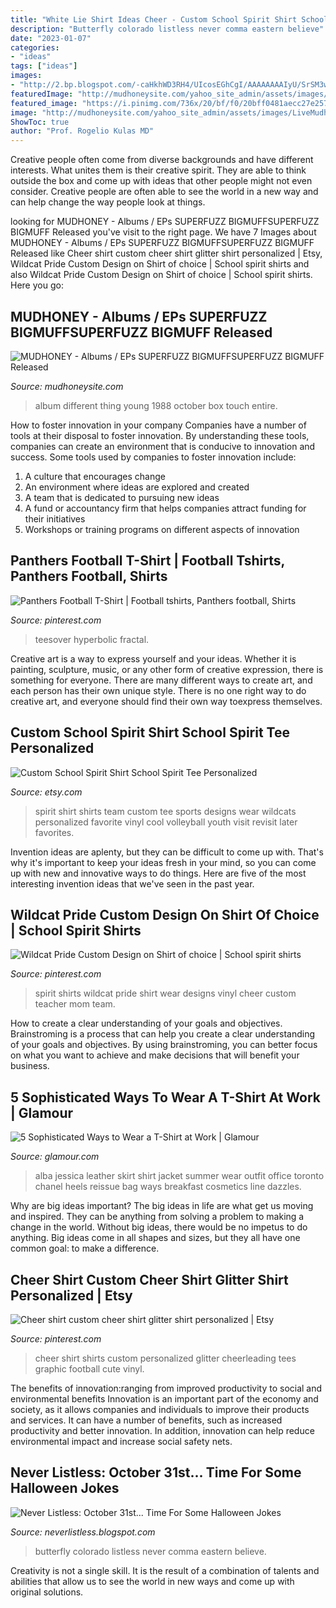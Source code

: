 ```yaml
---
title: "White Lie Shirt Ideas Cheer - Custom School Spirit Shirt School Spirit Tee Personalized"
description: "Butterfly colorado listless never comma eastern believe"
date: "2023-01-07"
categories:
- "ideas"
tags: ["ideas"]
images:
- "http://2.bp.blogspot.com/-caHkhWD3RH4/UIcosEGhCgI/AAAAAAAAIyU/SrSM3wIgivQ/s1600/Butterfly-OrangeWithBlackSpots-Img4311-800x600-pe.Jpg"
featuredImage: "http://mudhoneysite.com/yahoo_site_admin/assets/images/LiveMudhorz.10984037_std.jpg"
featured_image: "https://i.pinimg.com/736x/20/bf/f0/20bff0481aecc27e257517f6c9ac7352.jpg"
image: "http://mudhoneysite.com/yahoo_site_admin/assets/images/LiveMudhorz.10984037_std.jpg"
ShowToc: true
author: "Prof. Rogelio Kulas MD"
---
```



Creative people often come from diverse backgrounds and have different interests. What unites them is their creative spirit. They are able to think outside the box and come up with ideas that other people might not even consider. Creative people are often able to see the world in a new way and can help change the way people look at things.

	

		
looking for MUDHONEY - Albums / EPs SUPERFUZZ BIGMUFFSUPERFUZZ BIGMUFF Released you've visit to the right page. We have 7 Images about MUDHONEY - Albums / EPs SUPERFUZZ BIGMUFFSUPERFUZZ BIGMUFF Released like Cheer shirt custom cheer shirt glitter shirt personalized | Etsy, Wildcat Pride Custom Design on Shirt of choice | School spirit shirts and also Wildcat Pride Custom Design on Shirt of choice | School spirit shirts. Here you go:
		
    
## MUDHONEY - Albums / EPs SUPERFUZZ BIGMUFFSUPERFUZZ BIGMUFF Released

<img loading=lazy src="http://mudhoneysite.com/yahoo_site_admin/assets/images/LiveMudhorz.10984037_std.jpg" onerror="this.onerror=null;this.src='https://tse4.mm.bing.net/th?id=OIP.5U4W_M6nKYoKXGW_XyO6AgHaCr&amp;pid=15.1';" alt="MUDHONEY - Albums / EPs SUPERFUZZ BIGMUFFSUPERFUZZ BIGMUFF Released">

_Source: mudhoneysite.com_

>album different thing young 1988 october box touch entire. 

	

How to foster innovation in your company
Companies have a number of tools at their disposal to foster innovation. By understanding these tools, companies can create an environment that is conducive to innovation and success. 
Some tools used by companies to foster innovation include: 

1. A culture that encourages change 
2. An environment where ideas are explored and created 
3. A team that is dedicated to pursuing new ideas 
4. A fund or accountancy firm that helps companies attract funding for their initiatives 
5. Workshops or training programs on different aspects of innovation 

    
## Panthers Football T-Shirt | Football Tshirts, Panthers Football, Shirts

<img loading=lazy src="https://i.pinimg.com/originals/bc/09/a1/bc09a1e6c34327b922761824d4e6eb74.jpg" onerror="this.onerror=null;this.src='https://tse4.mm.bing.net/th?id=OIP.bsE8DKMi07pMEzTi_zh-cwHaIP&amp;pid=15.1';" alt="Panthers Football T-Shirt | Football tshirts, Panthers football, Shirts">

_Source: pinterest.com_

>teesover hyperbolic fractal. 

	

Creative art is a way to express yourself and your ideas. Whether it is painting, sculpture, music, or any other form of creative expression, there is something for everyone. There are many different ways to create art, and each person has their own unique style. There is no one right way to do creative art, and everyone should find their own way toexpress themselves.

    
## Custom School Spirit Shirt School Spirit Tee Personalized

<img loading=lazy src="https://img.etsystatic.com/il/f0b3e4/1268305952/il_570xN.1268305952_43do.jpg" onerror="this.onerror=null;this.src='https://tse2.mm.bing.net/th?id=OIP.grxvOFaIsqyY9_bFyKRSpgHaIq&amp;pid=15.1';" alt="Custom School Spirit Shirt School Spirit Tee Personalized">

_Source: etsy.com_

>spirit shirt shirts team custom tee sports designs wear wildcats personalized favorite vinyl cool volleyball youth visit revisit later favorites. 

	

Invention ideas are aplenty, but they can be difficult to come up with. That's why it's important to keep your ideas fresh in your mind, so you can come up with new and innovative ways to do things. Here are five of the most interesting invention ideas that we've seen in the past year.

    
## Wildcat Pride Custom Design On Shirt Of Choice | School Spirit Shirts

<img loading=lazy src="https://i.pinimg.com/736x/e0/8f/15/e08f15a28bd8e34126fb47f26d19b6d1.jpg" onerror="this.onerror=null;this.src='https://tse3.mm.bing.net/th?id=OIP.6FtvJAEPV34kUmk9akc2CwHaJ4&amp;pid=15.1';" alt="Wildcat Pride Custom Design on Shirt of choice | School spirit shirts">

_Source: pinterest.com_

>spirit shirts wildcat pride shirt wear designs vinyl cheer custom teacher mom team. 

	

How to create a clear understanding of your goals and objectives.
Brainstroming is a process that can help you create a clear understanding of your goals and objectives. By using brainstroming, you can better focus on what you want to achieve and make decisions that will benefit your business.

    
## 5 Sophisticated Ways To Wear A T-Shirt At Work | Glamour

<img loading=lazy src="https://media.glamour.com/photos/57823126d6659f39632e8cb9/master/h_1025,c_limit/jessica-alba-leather-jacket-colorful-skirt-tee.jpg" onerror="this.onerror=null;this.src='https://tse1.mm.bing.net/th?id=OIP.E7LOpLtuqVT6pYAlZvgmAQHaMP&amp;pid=15.1';" alt="5 Sophisticated Ways to Wear a T-Shirt at Work | Glamour">

_Source: glamour.com_

>alba jessica leather skirt shirt jacket summer wear outfit office toronto chanel heels reissue bag ways breakfast cosmetics line dazzles. 

	

Why are big ideas important?
The big ideas in life are what get us moving and inspired. They can be anything from solving a problem to making a change in the world. Without big ideas, there would be no impetus to do anything. Big ideas come in all shapes and sizes, but they all have one common goal: to make a difference.

    
## Cheer Shirt Custom Cheer Shirt Glitter Shirt Personalized | Etsy

<img loading=lazy src="https://i.pinimg.com/736x/20/bf/f0/20bff0481aecc27e257517f6c9ac7352.jpg" onerror="this.onerror=null;this.src='https://tse3.mm.bing.net/th?id=OIP.W75-XsmlWIdMSqXb_vIM3QHaJ3&amp;pid=15.1';" alt="Cheer shirt custom cheer shirt glitter shirt personalized | Etsy">

_Source: pinterest.com_

>cheer shirt shirts custom personalized glitter cheerleading tees graphic football cute vinyl. 

	

The benefits of innovation:ranging from improved productivity to social and environmental benefits
Innovation is an important part of the economy and society, as it allows companies and individuals to improve their products and services. It can have a number of benefits, such as increased productivity and better innovation. In addition, innovation can help reduce environmental impact and increase social safety nets.

    
## Never Listless: October 31st... Time For Some Halloween Jokes

<img loading=lazy src="http://2.bp.blogspot.com/-caHkhWD3RH4/UIcosEGhCgI/AAAAAAAAIyU/SrSM3wIgivQ/s1600/Butterfly-OrangeWithBlackSpots-Img4311-800x600-pe.Jpg" onerror="this.onerror=null;this.src='https://tse2.mm.bing.net/th?id=OIP.eE2qlsfKYN5ni50WdAmhFQHaFj&amp;pid=15.1';" alt="Never Listless: October 31st... Time For Some Halloween Jokes">

_Source: neverlistless.blogspot.com_

>butterfly colorado listless never comma eastern believe. 

	

Creativity is not a single skill. It is the result of a combination of talents and abilities that allow us to see the world in new ways and come up with original solutions.


